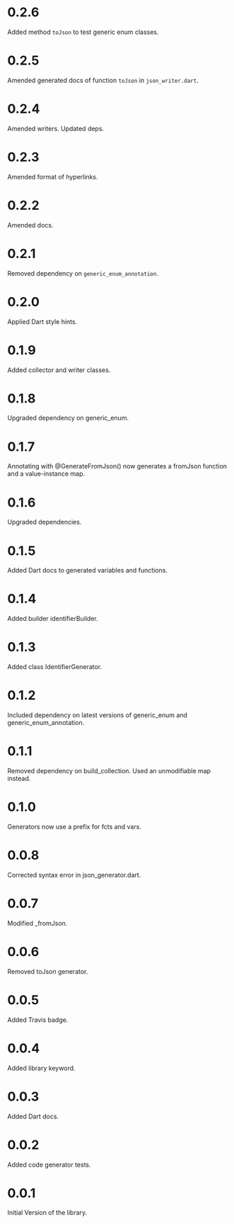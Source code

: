 # 0.2.6

Added method `toJson` to test generic enum classes.

# 0.2.5

Amended generated docs of function `toJson` in `json_writer.dart`.

# 0.2.4

Amended writers. Updated deps.

# 0.2.3

Amended format of hyperlinks.

# 0.2.2

Amended docs.

# 0.2.1

Removed dependency on `generic_enum_annotation`.

# 0.2.0

Applied Dart style hints.

# 0.1.9

Added collector and writer classes.


# 0.1.8

Upgraded dependency on generic_enum.

# 0.1.7

Annotating with @GenerateFromJson() now generates
a fromJson function and a value-instance map.

# 0.1.6

Upgraded dependencies.

# 0.1.5

Added Dart docs to generated variables and functions.

# 0.1.4

Added builder identifierBuilder.


# 0.1.3

Added class IdentifierGenerator.

# 0.1.2

Included dependency on latest versions of
generic_enum and generic_enum_annotation.


# 0.1.1

Removed dependency on build_collection.
Used an unmodifiable map instead.

# 0.1.0

Generators now use a prefix for fcts and vars.

# 0.0.8

Corrected syntax error in json_generator.dart.

# 0.0.7

Modified _fromJson.

# 0.0.6

Removed toJson generator.


# 0.0.5

Added Travis badge.

# 0.0.4

Added library keyword.

# 0.0.3

Added Dart docs.

# 0.0.2

Added code generator tests.

# 0.0.1

Initial Version of the library.
